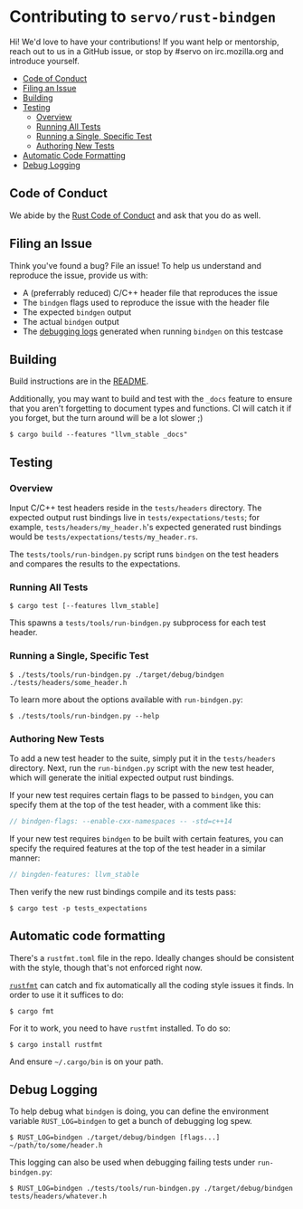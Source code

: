 # Contributing to `servo/rust-bindgen`

Hi! We'd love to have your contributions! If you want help or mentorship, reach
out to us in a GitHub issue, or stop by #servo on irc.mozilla.org and introduce
yourself.

* [Code of Conduct](#coc)
* [Filing an Issue](#issue)
* [Building](#building)
* [Testing](#tests)
  * [Overview](#tests-overview)
  * [Running All Tests](#tests-all)
  * [Running a Single, Specific Test](#tests-one)
  * [Authoring New Tests](#tests-new)
* [Automatic Code Formatting](#formatting)
* [Debug Logging](#logs)

## Code of Conduct <span id="coc"/>

We abide by the [Rust Code of Conduct][coc] and ask that you do as well.

[coc]: https://www.rust-lang.org/en-US/conduct.html

## Filing an Issue <span id="issue"/>

Think you've found a bug? File an issue! To help us understand and reproduce the
issue, provide us with:

* A (preferrably reduced) C/C++ header file that reproduces the issue
* The `bindgen` flags used to reproduce the issue with the header file
* The expected `bindgen` output
* The actual `bindgen` output
* The [debugging logs](#logs) generated when running `bindgen` on this testcase

## Building <span id="building"/>

Build instructions are in the [README](./README.md).

Additionally, you may want to build and test with the `_docs` feature to ensure
that you aren't forgetting to document types and functions. CI will catch it if
you forget, but the turn around will be a lot slower ;)

```
$ cargo build --features "llvm_stable _docs"
```

## Testing <span id="tests"/>

### Overview <span id="tests-overview"/>

Input C/C++ test headers reside in the `tests/headers` directory. The expected
output rust bindings live in `tests/expectations/tests`; for example,
`tests/headers/my_header.h`'s expected generated rust bindings would be
`tests/expectations/tests/my_header.rs`.

The `tests/tools/run-bindgen.py` script runs `bindgen` on the test headers and
compares the results to the expectations.

### Running All Tests <span id="tests-all"/>

```
$ cargo test [--features llvm_stable]
```

This spawns a `tests/tools/run-bindgen.py` subprocess for each test header.

### Running a Single, Specific Test <span id="tests-one"/>

```
$ ./tests/tools/run-bindgen.py ./target/debug/bindgen ./tests/headers/some_header.h
```

To learn more about the options available with `run-bindgen.py`:

```
$ ./tests/tools/run-bindgen.py --help
```

### Authoring New Tests <span id="tests-new"/>

To add a new test header to the suite, simply put it in the `tests/headers`
directory. Next, run the `run-bindgen.py` script with the new test header, which
will generate the initial expected output rust bindings.

If your new test requires certain flags to be passed to `bindgen`, you can
specify them at the top of the test header, with a comment like this:

```c
// bindgen-flags: --enable-cxx-namespaces -- -std=c++14
```

If your new test requires `bindgen` to be built with certain features, you can
specify the required features at the top of the test header in a similar manner:

```c
// bingden-features: llvm_stable
```

Then verify the new rust bindings compile and its tests pass:

```
$ cargo test -p tests_expectations
```

## Automatic code formatting <span id="formatting"/>

There's a `rustfmt.toml` file in the repo. Ideally changes should be consistent
with the style, though that's not enforced right now.

[`rustfmt`](https://github.com/rust-lang-nursery/rustfmt) can catch and fix
automatically all the coding style issues it finds. In order to use it it
suffices to do:

```
$ cargo fmt
```

For it to work, you need to have `rustfmt` installed. To do so:

```
$ cargo install rustfmt
```

And ensure `~/.cargo/bin` is on your path.

## Debug Logging <span id="logs"/>

To help debug what `bindgen` is doing, you can define the environment variable
`RUST_LOG=bindgen` to get a bunch of debugging log spew.

```
$ RUST_LOG=bindgen ./target/debug/bindgen [flags...] ~/path/to/some/header.h
```

This logging can also be used when debugging failing tests under
`run-bindgen.py`:

```
$ RUST_LOG=bindgen ./tests/tools/run-bindgen.py ./target/debug/bindgen tests/headers/whatever.h
```
